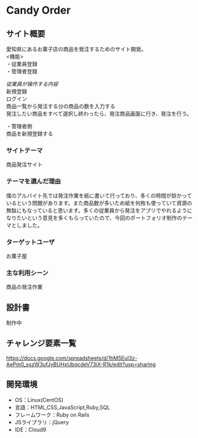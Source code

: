 
# Candy Order

## サイト概要
愛知県にあるお菓子店の商品を発注するためのサイト開発。  
<機能>    
・従業員登録  
・管理者登録  

*従業員が操作する内容*    
新規登録  
ログイン  
商品一覧から発注する分の商品の数を入力する  
発注したい商品をすべて選択し終わったら、発注商品画面に行き、発注を行う。  

・管理者側  
商品を新規登録する

### サイトテーマ
商品発注サイト

### テーマを選んだ理由
僕のアルバイト先では発注作業を紙に書いて行っており、多くの時間が掛かっているという問題があります。また商品数が多いため紙を何枚も使っていて資源の無駄にもなっていると思います。多くの従業員から発注をアプリでやれるようになりたいという意見を多くもらっていたので、今回のポートフォリオ制作のテーマとしました。

### ターゲットユーザ
お菓子屋

### 主な利用シーン
商品の発注作業

## 設計書
制作中

## チャレンジ要素一覧
https://docs.google.com/spreadsheets/d/1hM5EuI3z-AePm0_sszW3ufJyBUHxUbqcdeV73iX-R1k/edit?usp=sharing

## 開発環境
- OS：Linux(CentOS)
- 言語：HTML,CSS,JavaScript,Ruby,SQL
- フレームワーク：Ruby on Rails
- JSライブラリ：jQuery
- IDE：Cloud9
